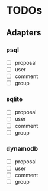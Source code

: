 # TODOs

## Adapters

### psql
- [ ] proposal
- [ ] user 
- [ ] comment
- [ ] group

### sqlite
- [ ] proposal
- [ ] user 
- [ ] comment
- [ ] group

### dynamodb
- [ ] proposal
- [ ] user 
- [ ] comment
- [ ] group
